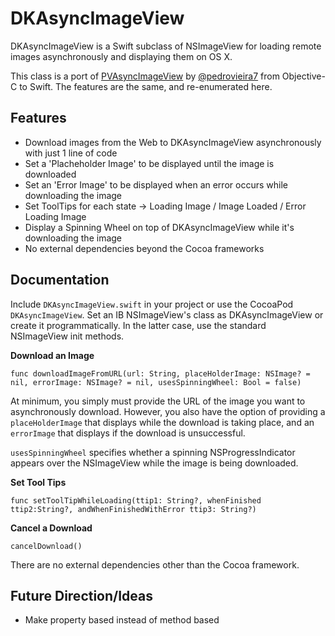 DKAsyncImageView
================

DKAsyncImageView is a Swift subclass of NSImageView for loading remote images asynchronously and displaying them on OS X.

This class is a port of [PVAsyncImageView](https://github.com/pedrovieira7/PVAsyncImageView) by [@pedrovieira7](https://github.com/pedrovieira7) from Objective-C to Swift. The features are the same, and re-enumerated here.

Features
----------------
* Download images from the Web to DKAsyncImageView asynchronously with just 1 line of code
* Set a 'Placheholder Image' to be displayed until the image is downloaded
* Set an 'Error Image' to be displayed when an error occurs while downloading the image
* Set ToolTips for each state -> Loading Image / Image Loaded / Error Loading Image
* Display a Spinning Wheel on top of DKAsyncImageView while it's downloading the image
* No external dependencies beyond the Cocoa frameworks

Documentation
----------------
Include `DKAsyncImageView.swift` in your project or use the CocoaPod `DKAsyncImageView`. Set an IB NSImageView's class as DKAsyncImageView or create it programmatically. In the latter case, use the standard NSImageView init methods.

**Download an Image**
```
func downloadImageFromURL(url: String, placeHolderImage: NSImage? = nil, errorImage: NSImage? = nil, usesSpinningWheel: Bool = false) 
```
At minimum, you simply must provide the URL of the image you want to asynchronously download. However, you also have the option of providing a `placeHolderImage` that displays while the download is taking place, and an `errorImage` that displays if the download is unsuccessful.

`usesSpinningWheel` specifies whether a spinning NSProgressIndicator appears over the NSImageView while the image is being downloaded.

**Set Tool Tips**
```
func setToolTipWhileLoading(ttip1: String?, whenFinished ttip2:String?, andWhenFinishedWithError ttip3: String?)
```

**Cancel a Download**
```
cancelDownload()
```

There are no external dependencies other than the Cocoa framework.

Future Direction/Ideas
----------------
* Make property based instead of method based
